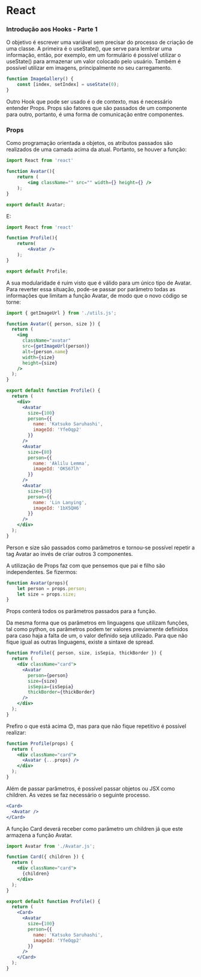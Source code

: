 # React

### Introdução aos Hooks - Parte 1

O objetivo é escrever uma variável sem precisar do processo de criação de uma classe. A primeira é o useState(), que serve para lembrar uma informação, então, por exemplo,  em um formulário é possível utilizar o useState() para armazenar um valor colocado pelo usuário. Também é possível utilizar em imagens, principalmente no seu carregamento.

```jsx
function ImageGallery() {
	const [index, setIndex] = useState(0);
}
```

Outro Hook que pode ser usado é o de contexto, mas é necessário entender Props. Props são fatores que são passados de um componente para outro, portanto, é uma forma de comunicação entre componentes. 

### Props

Como programação orientada a objetos, os atributos passados são realizados de uma camada acima da atual. Portanto, se houver a função:

```jsx
import React from 'react'

function Avatar(){
	return (
		<img className="" src="" width={} height={} />
	);
}

export default Avatar;
```

E:

```jsx
import React from 'react'

function Profile(){
	return(
		<Avatar />
	);
}

export default Profile;
```

A sua modularidade é ruim visto que é válido para um único tipo de Avatar. Para reverter essa situação, pode-se passar por parâmetro todas as informações que limitam a função Avatar, de modo que o novo código se torne:

```jsx
import { getImageUrl } from './utils.js';

function Avatar({ person, size }) {
  return (
    <img
      className="avatar"
      src={getImageUrl(person)}
      alt={person.name}
      width={size}
      height={size}
    />
  );
}

export default function Profile() {
  return (
    <div>
      <Avatar
        size={100}
        person={{ 
          name: 'Katsuko Saruhashi', 
          imageId: 'YfeOqp2'
        }}
      />
      <Avatar
        size={80}
        person={{
          name: 'Aklilu Lemma', 
          imageId: 'OKS67lh'
        }}
      />
      <Avatar
        size={50}
        person={{ 
          name: 'Lin Lanying',
          imageId: '1bX5QH6'
        }}
      />
    </div>
  );
}
```

Person e size são passados como parâmetros e tornou-se possível repetir a tag Avatar ao invés de criar outros 3 componentes.

A utilização de Props faz com que pensemos que pai e filho são independentes. Se fizermos:

```jsx
function Avatar(props){
	let person = props.person;
	let size = props.size;
}
```

Props conterá todos os parâmetros passados para a função.

Da mesma forma que os parâmetros em linguagens que utilizam funções, tal como python, os parâmetros podem ter valores previamente definidos para caso haja a falta de um, o valor definido seja utilizado. Para que não fique igual as outras linguagens, existe a sintaxe de spread. 

```jsx
function Profile({ person, size, isSepia, thickBorder }) {
  return (
    <div className="card">
      <Avatar
        person={person}
        size={size}
        isSepia={isSepia}
        thickBorder={thickBorder}
      />
    </div>
  );
}
```

Prefiro o que está acima 😊, mas para que não fique repetitivo é possível realizar:

```jsx
function Profile(props) {
  return (
    <div className="card">
      <Avatar {...props} />
    </div>
  );
}
```

Além de passar parâmetros, é possível passar objetos ou JSX como children. As vezes se faz necessário o seguinte processo.

```jsx
<Card>
  <Avatar />
</Card>
```

A função Card deverá receber como parâmetro um children já que este armazena a função Avatar.

```jsx
import Avatar from './Avatar.js';

function Card({ children }) {
  return (
    <div className="card">
      {children}
    </div>
  );
}

export default function Profile() {
  return (
    <Card>
      <Avatar
        size={100}
        person={{ 
          name: 'Katsuko Saruhashi',
          imageId: 'YfeOqp2'
        }}
      />
    </Card>
  );
}
```